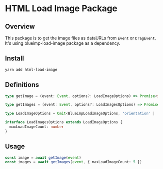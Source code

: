 # HTML Load Image Package

## Overview

This package is to get the image files as dataURLs from `Event` or `DragEvent`. It's using blueimp-load-image package as a dependency.

## Install

```sh
yarn add html-load-image
```

## Definitions

```ts
type getImage = (event: Event, options?: LoadImageOptions) => Promise<string>

type getImages = (event: Event, options?: LoadImagesOptions) => Promise<string[]>

type LoadImageOptions = Omit<BlueImpLoadImageOptions, 'orientation' | 'meta' | 'canvas'>

interface LoadImagesOptions extends LoadImageOptions {
  maxLoadImageCount: number
}
```

## Usage

```ts
const image = await getImage(event)
const images = await getImages(event, { maxLoadImageCount: 5 })
```
